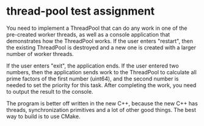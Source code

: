 # thread-pool test assignment

You need to implement a ThreadPool that can do any work in one of the pre-created worker threads, as well as a console application that demonstrates how the ThreadPool works. If the user enters "restart", then the existing ThreadPool is destroyed and a new one is created with a larger number of worker threads.

If the user enters "exit", the application ends. If the user entered two numbers, then the application sends work to the ThreadPool to calculate all prime factors of the first number (uint64), and the second number is needed to set the priority for this task. After completing the work, you need to output the result to the console.

The program is better off written in the new C++, because the new C++ has threads, synchronization primitives and a lot of other good things. The best way to build is to use CMake.
